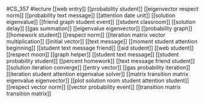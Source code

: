 #CS_357
#lecture
[[web entry]]
[[probability student]]
[[eigenvector respect norm]]
[[probability text message]]
[[attention date unit]]
[[solution eigenvalue]]
[[friend graph student event]]
[[student classroom]]
[[solution delay]]
[[gas summation]]
[[eigenvalue eigenvector]]
[[probability graph]]
[[homework student]]
[[respect norm]]
[[iteration matrix vector multiplication]]
[[initial vector]]
[[text message]]
[[moment student attention beginning]]
[[student text message friend]]
[[aid student]]
[[web student]]
[[respect moon]]
[[graph helper]]
[[student text message]]
[[student probability student]]
[[percent homework]]
[[text message friend student]]
[[solution iteration converge]]
[[entry vector]]
[[gas probability iteration]]
[[iteration student attention eigenvalue solver]]
[[matrix transition matrix eigenvalue eigenvector]]
[[plot solution room student attention student]]
[[respect vector norm]]
[[vector probability event]]
[[transition matrix transition matrix]]

